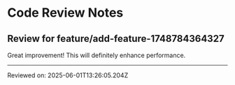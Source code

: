 # Code Review Notes

## Review for feature/add-feature-1748784364327

Great improvement! This will definitely enhance performance.

---
Reviewed on: 2025-06-01T13:26:05.204Z